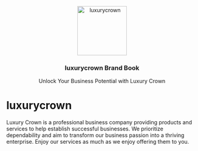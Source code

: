 <p align="center">
  <p align="center">
    <img src="https://github.com/luxurycrown-org/brandbook/assets/6504337/f1501a2b-d510-453e-b7d6-4acda58a6cfb" height="130" alt="luxurycrown" />
  </p>
  <h3 align="center">
    luxurycrown Brand Book
  </h3>
  <p align="center">
    Unlock Your Business Potential with Luxury Crown
  </p>
 
</p>

# luxurycrown 
Luxury Crown is a professional business company providing products and services to help establish successful businesses. We prioritize dependability and aim to transform our business passion into a thriving enterprise. Enjoy our services as much as we enjoy offering them to you.
